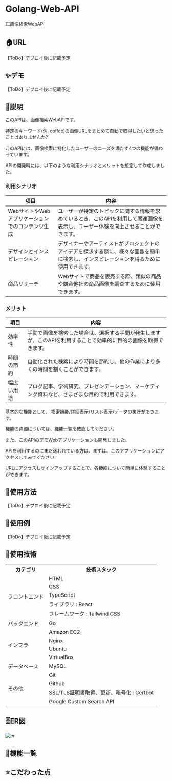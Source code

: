# Golang-Web-API

🎞️画像検索WebAPI

## 🏠URL

【ToDo】デプロイ後に記載予定

## ✨デモ

【ToDo】デプロイ後に記載予定

## 📝説明

このAPIは、画像検索WebAPIです。

特定のキーワード(例. coffee)の画像URLをまとめて自動で取得したいと思ったことはありませんか?

このAPIには、画像検索に特化したユーザーのニーズを満たす4つの機能が備わっています。

APIの開発時には、以下のような利用シナリオとメリットを想定して作成しました。

### 利用シナリオ

| 項目 | 内容 |
| ------- | ------- |
| WebサイトやWebアプリケーションでのコンテンツ生成 | ユーザーが特定のトピックに関する情報を求めているとき、このAPIを利用して関連画像を表示し、ユーザー体験を向上させることができます。 |
| デザインとインスピレーション | デザイナーやアーティストがプロジェクトのアイデアを探求する際に、様々な画像を簡単に検索し、インスピレーションを得るために使用できます。 |
| 商品リサーチ | Webサイトで商品を販売する際、類似の商品や競合他社の商品画像を調査するために使用できます。 |

### メリット

| 項目 | 内容 |
| ------- | ------- |
| 効率性 | 手動で画像を検索した場合は、選択する手間が発生しますが、このAPIを利用することで効率的に目的の画像を取得できます。 |
| 時間の節約 | 自動化された検索により時間を節約し、他の作業により多くの時間を割くことができます。 |
| 幅広い用途 | ブログ記事、学術研究、プレゼンテーション、マーケティング資料など、さまざまな目的で利用できます。 |

基本的な機能として、 検索機能/詳細表示/リスト表示/データの集計ができます。

機能の詳細については、[機能一覧](#機能一覧)を確認してください。

また、このAPIのデモWebアプリケーションも開発しました。

APIを利用するのにまだ迷われている方は、まずは、このアプリケーションにアクセスしてみてください!

[URL](#URL)にアクセスしサインアップすることで、各機能について簡単に体験することができます。

## 🚀使用方法

【ToDo】デプロイ後に記載予定

## 🙋使用例

【ToDo】デプロイ後に記載予定

## 💾使用技術

<table>
<tr>
  <th>カテゴリ</th>
  <th>技術スタック</th>
</tr>
<tr>
  <td rowspan=5>フロントエンド</td>
  <td>HTML</td>
</tr>
<tr>
  <td>CSS</td>
</tr>
<tr>
  <td>TypeScript</td>
</tr>
<tr>
  <td>ライブラリ : React</td>
</tr>
<tr>
  <td>フレームワーク : Tailwind CSS</td>
</tr>
<tr>
  <td rowspan=1>バックエンド</td>
  <td>Go</td>
</tr>
<tr>
  <td rowspan=4>インフラ</td>
  <td>Amazon EC2</td>
</tr>
<tr>
  <td>Nginx</td>
</tr>
<tr>
  <td>Ubuntu</td>
</tr>
<tr>
  <td>VirtualBox</td>
</tr>
<tr>
  <td>データベース</td>
  <td>MySQL</td>
</tr>
<tr>
  <td rowspan=4>その他</td>
  <td>Git</td>
</tr>
<tr>
  <td>Github</td>
</tr>
<tr>
  <td>SSL/TLS証明書取得、更新、暗号化 : Certbot</td>
</tr>
<tr>
  <td>Google Custom Search API</td>
</tr>
</table>

## 🗄️ER図

![er](https://github.com/Recursion-teamB-create-webAPI/Golang-Web-API/assets/119317071/91134f3b-b203-4ba2-9715-6efb35c4f3db)

## 👀機能一覧


## ⭐こだわった点

